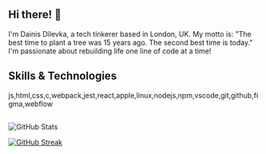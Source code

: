 ## Hi there! 👋

I'm Dainis Dilevka, a tech tinkerer based in London, UK. My motto is: "The best time to plant a tree was 15 years ago. The second best time is today." I'm passionate about rebuilding life one line of code at a time!

## Skills & Technologies

js,html,css,c,webpack,jest,react,apple,linux,nodejs,npm,vscode,git,github,figma,webflow

## 

![GitHub Stats](https://github-readme-stats.vercel.app/api?username=mozartdd&show_icons=true&theme=radical)


[![GitHub Streak](https://streak-stats.demolab.com/?user=mozartdd&theme=dark)](https://git.io/streak-stats)

